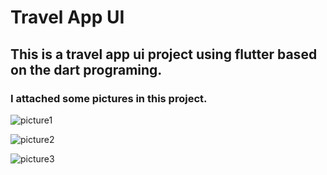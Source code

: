 # Travel App UI 
## This is a travel app ui project using flutter based on the dart programing.  
### I attached some pictures in this project.  

![picture1](https://github.com/shahriar00/Travel-App-UI/assets/70763173/6340c61b-9e0a-43dd-8303-f686064c0620)

![picture2](https://github.com/shahriar00/Travel-App-UI/assets/70763173/630df311-3a27-4f2b-8f43-40d25f86ff58)

![picture3](https://github.com/shahriar00/Travel-App-UI/assets/70763173/fa2fd6cb-afd9-4a7e-a9ae-601e3b1cf821)
